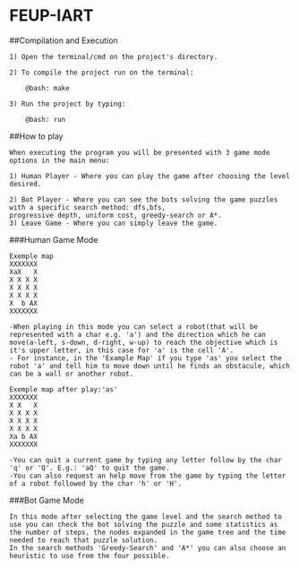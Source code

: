 # FEUP-IART

##Compilation and Execution

    1) Open the terminal/cmd on the project's directory.

    2) To compile the project run on the terminal:
        
        @bash: make

    3) Run the project by typing:
        
        @bash: run


##How to play

    When executing the program you will be presented with 3 game mode options in the main menu:

    1) Human Player - Where you can play the game after choosing the level desired.
   
    2) Bot Player - Where you can see the bots solving the game puzzles with a specific search method: dfs,bfs,                          progressive depth, uniform cost, greedy-search or A*.
    3) Leave Game - Where you can simply leave the game.


###Human Game Mode

    Exemple map
    XXXXXXX
    XaX   X
    X X X X
    X X X X
    X X X X
    X  b AX
    XXXXXXX

    -When playing in this mode you can select a robot(that will be represented with a char e.g. 'a') and the direction which he can move(a-left, s-down, d-right, w-up) to reach the objective which is it's upper letter, in this case for 'a' is the cell 'A'.
    - For instance, in the 'Example Map' if you type 'as' you select the robot 'a' and tell him to move down until he finds an obstacule, which can be a wall or another robot.

    Exemple map after play:'as'
    XXXXXXX
    X X   X
    X X X X
    X X X X
    X X X X
    Xa b AX
    XXXXXXX

    -You can quit a current game by typing any letter follow by the char 'q' or 'Q'. E.g.: 'aQ' to quit the game.
    -You can also request an help move from the game by typing the letter of a robot followed by the char 'h' or 'H'.


###Bot Game Mode

    In this mode after selecting the game level and the search method to use you can check the bot solving the puzzle and some statistics as the number of steps, the nodes expanded in the game tree and the time needed to reach that puzzle solution.
    In the search methods 'Greedy-Search' and 'A*' you can also choose an heuristic to use from the four possible.